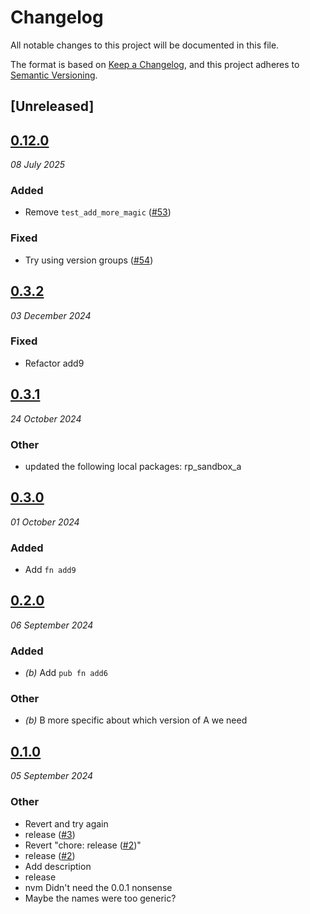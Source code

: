 # Changelog
All notable changes to this project will be documented in this file.

The format is based on [Keep a Changelog](https://keepachangelog.com/en/1.0.0/),
and this project adheres to [Semantic Versioning](https://semver.org/spec/v2.0.0.html).

## [Unreleased]

## [0.12.0](https://github.com/scouten-adobe/rp-sandbox/compare/rp_sandbox_b-v0.11.0...rp_sandbox_b-v0.12.0)
_08 July 2025_

### Added

* Remove `test_add_more_magic` ([#53](https://github.com/scouten-adobe/rp-sandbox/pull/53))

### Fixed

* Try using version groups ([#54](https://github.com/scouten-adobe/rp-sandbox/pull/54))

## [0.3.2](https://github.com/scouten-adobe/rp-sandbox/compare/rp_sandbox_b-v0.3.1...rp_sandbox_b-v0.3.2)
_03 December 2024_

### Fixed

* Refactor add9

## [0.3.1](https://github.com/scouten-adobe/rp-sandbox/compare/rp_sandbox_b-v0.3.0...rp_sandbox_b-v0.3.1)
_24 October 2024_

### Other
* updated the following local packages: rp_sandbox_a

## [0.3.0](https://github.com/scouten-adobe/rp-sandbox/compare/rp_sandbox_b-v0.2.0...rp_sandbox_b-v0.3.0)
_01 October 2024_

### Added
* Add `fn add9`

## [0.2.0](https://github.com/scouten-adobe/rp-sandbox/compare/rp_sandbox_b-v0.1.0...rp_sandbox_b-v0.2.0)
_06 September 2024_

### Added
* *(b)* Add `pub fn add6`

### Other
* *(b)* B more specific about which version of A we need

## [0.1.0](https://github.com/scouten-adobe/rp-sandbox/releases/tag/rp_sandbox_b-v0.1.0)
_05 September 2024_

### Other
* Revert and try again
* release ([#3](https://github.com/scouten-adobe/rp-sandbox/pull/3))
* Revert "chore: release ([#2](https://github.com/scouten-adobe/rp-sandbox/pull/2))"
* release ([#2](https://github.com/scouten-adobe/rp-sandbox/pull/2))
* Add description
* release
* nvm Didn't need the 0.0.1 nonsense
* Maybe the names were too generic?
